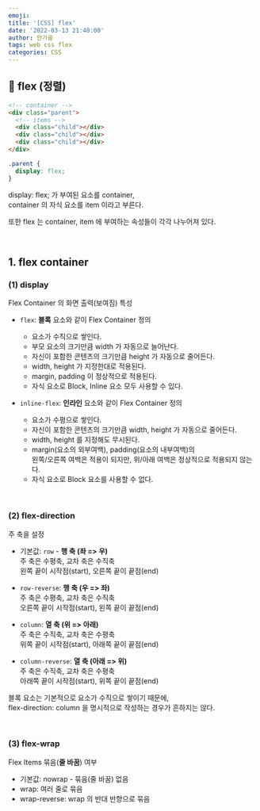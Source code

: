 ```yaml
---
emoji:
title: '[CSS] flex'
date: '2022-03-13 21:40:00'
author: 안가을
tags: web css flex
categories: CSS
---
```


## 💙 flex (정렬)

```html
<!-- container -->
<div class="parent">
  <!-- items -->
  <div class="child"></div>
  <div class="child"></div>
  <div class="child"></div>
</div>
```

```css
.parent {
  display: flex;
}
```

display: flex; 가 부여된 요소를 container,<br />
container 의 자식 요소를 item 이라고 부른다.

또한 flex 는 container, item 에 부여하는 속성들이 각각 나누어져 있다.

<br />

## 1. flex container

### (1) display

Flex Container 의 화면 출력(보여짐) 특성

- `flex`: **블록** 요소와 같이 Flex Container 정의

  - 요소가 수직으로 쌓인다.
  - 부모 요소의 크기만큼 width 가 자동으로 늘어난다.
  - 자신이 포함한 콘텐츠의 크기만큼 height 가 자동으로 줄어든다.
  - width, height 가 지정한대로 적용된다.
  - margin, padding 이 정상적으로 적용된다.
  - 자식 요소로 Block, Inline 요소 모두 사용할 수 있다.

- `inline-flex`: **인라인** 요소와 같이 Flex Container 정의
  - 요소가 수평으로 쌓인다.
  - 자신이 포함한 콘텐츠의 크기만큼 width, height 가 자동으로 줄어든다.
  - width, height 를 지정해도 무시된다.
  - margin(요소의 외부여백), padding(요소의 내부여백)의<br />
    왼쪽/오른쪽 여백은 적용이 되지만, 위/아래 여백은 정상적으로 적용되지 않는다.
  - 자식 요소로 Block 요소를 사용할 수 없다.

<br />

### (2) flex-direction

주 축을 설정

- 기본값: `row` - **행 축 (좌 => 우)**<br />
  주 축은 수평축, 교차 축은 수직축<br />
  왼쪽 끝이 시작점(start), 오른쪽 끝이 끝점(end)<br />

- `row-reverse`: **행 축 (우 => 좌)**<br />
  주 축은 수평축, 교차 축은 수직축<br />
  오른쪽 끝이 시작점(start), 왼쪽 끝이 끝점(end)<br />

- `column`: **열 축 (위 => 아래)**<br />
  주 축은 수직축, 교차 축은 수평축<br />
  위쪽 끝이 시작점(start), 아래쪽 끝이 끝점(end)<br />

- `column-reverse`: **열 축 (아래 => 위)**<br />
  주 축은 수직축, 교차 축은 수평축<br />
  아래쪽 끝이 시작점(start), 위쪽 끝이 끝점(end)<br />

블록 요소는 기본적으로 요소가 수직으로 쌓이기 때문에,<br />
flex-direction: column 을 명시적으로 작성하는 경우가 흔하지는 않다.

<br />

### (3) flex-wrap

Flex Items 묶음(**줄 바꿈**) 여부

- 기본값: nowrap - 묶음(줄 바꿈) 없음
- wrap: 여러 줄로 묶음
- wrap-reverse: wrap 의 반대 반향으로 묶음

```toc

```
